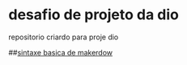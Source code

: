 # desafio de projeto da dio 
repositorio criardo para proje dio

##[sintaxe basica de makerdow](https://www.markdownguide.org/basic-syntax/)
